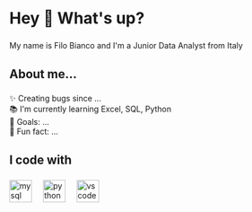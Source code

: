 <h1 align="left">Hey 👋 What's up?</h1>

###

<p align="left">My name is Filo Bianco and I'm a Junior Data Analyst from Italy</p>

###

<h2 align="left">About me...</h2>


###

<p align="left">✨ Creating bugs since ...<br>📚 I'm currently learning Excel, SQL, Python<br>🎯 Goals: ...<br>🎲 Fun fact: ...</p>

###

<h2 align="left">I code with</h2>

###

<div align="left">
  <img src="https://cdn.jsdelivr.net/gh/devicons/devicon/icons/mysql/mysql-original.svg" height="40" alt="mysql logo"  />
  <img width="12" />
  <img src="https://cdn.jsdelivr.net/gh/devicons/devicon/icons/python/python-original.svg" height="40" alt="python logo"  />
  <img width="12" />
  <img src="https://cdn.jsdelivr.net/gh/devicons/devicon/icons/vscode/vscode-original.svg" height="40" alt="vscode logo"  />
</div>

###
